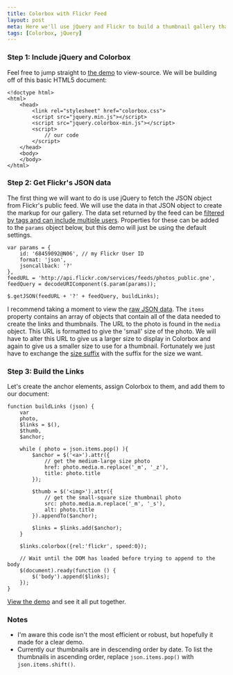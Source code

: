 ```yaml
---
title: Colorbox with Flickr Feed
layout: post
meta: Here we'll use jQuery and Flickr to build a thumbnail gallery that will display full-size photos in Colorbox.
tags: [Colorbox, jQuery]
---
```


### Step 1: Include jQuery and Colorbox

Feel free to jump straight to <a href='/demo/flickr.html'>the demo</a> to view-source. We will be building off of this basic HTML5 document:

	<!doctype html>
	<html>
		<head>
			<link rel="stylesheet" href="colorbox.css">
			<script src="jquery.min.js"></script>
			<script src="jquery.colorbox-min.js"></script>
			<script>
				// our code
			</script>
		</head>
		<body>
		</body>
	</html>

### Step 2: Get Flickr's JSON data

The first thing we will want to do is use jQuery to fetch the JSON object from Flickr's public feed.  We will use the data in that JSON object to create the markup for our gallery. The data set returned by the feed can be <a href='http://www.flickr.com/services/feeds/docs/photos_public/'>filtered by tags and can include multiple users</a>.  Properties for these can be added to the `params` object below, but this demo will just be using the default settings.

	var params = {
		id: '68459092@N06', // my Flickr User ID
		format: 'json',
		jsoncallback: '?'
	},
	feedURL = 'http://api.flickr.com/services/feeds/photos_public.gne',
	feedQuery = decodeURIComponent($.param(params));

	$.getJSON(feedURL + '?' + feedQuery, buildLinks);

I recommend taking a moment to view the <a href='http://api.flickr.com/services/feeds/photos_public.gne?id=68459092@N06&amp;format=json&amp;jsoncallback=?' target='_blank'>raw JSON data</a>.  The `items` property contains an array of objects that contain all of the data needed to create the links and thumbnails.  The URL to the photo is found in the `media` object.  This URL is formatted to give the 'small' size of the photo.  We will have to alter this URL to give us a larger size to display in Colorbox and again to give us a smaller size to use for a thumbnail.  Fortunately we just have to exchange the [size suffix](http://www.flickr.com/services/api/misc.urls.html) with the suffix for the size we want.

### Step 3: Build the Links

Let's create the anchor elements, assign Colorbox to them, and add them to our document:

	function buildLinks (json) {
		var 
		photo,
		$links = $(), 
		$thumb,
		$anchor;

		while ( photo = json.items.pop() ){
			$anchor = $('<a>').attr({
				// get the medium-large size photo
				href: photo.media.m.replace('_m', '_z'),
				title: photo.title
			});

			$thumb = $('<img>').attr({
				// get the small-square size thumbnail photo
				src: photo.media.m.replace('_m', '_s'),
				alt: photo.title
			}).appendTo($anchor);

			$links = $links.add($anchor);
		}

		$links.colorbox({rel:'flickr', speed:0});

		// Wait until the DOM has loaded before trying to append to the body
		$(document).ready(function () {
			$('body').append($links);
		});
	}

[View the demo](/demo/flickr.html) and see it all put together.

### Notes

* I'm aware this code isn't the most efficient or robust, but hopefully it made for a clear demo.
* Currently our thumbnails are in descending order by date.  To list the thumbnails in ascending order, replace `json.items.pop()` with `json.items.shift()`.